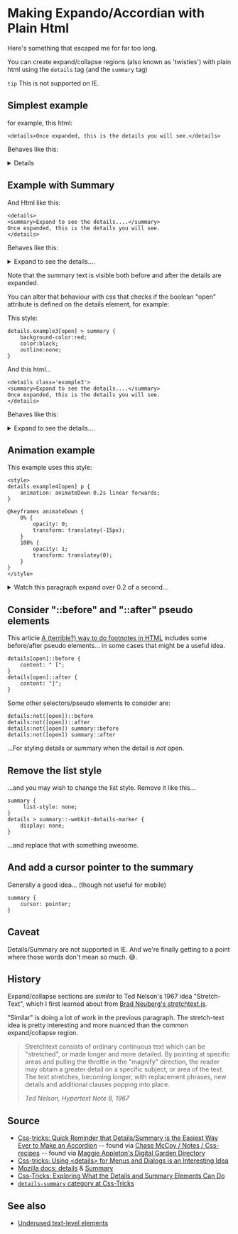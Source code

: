 ﻿# Making Expando/Accordian with Plain Html

Here's something that escaped me for far too long.

You can create expand/collapse regions (also known as 'twisties') with plain html using the `details` tag (and the `summary` tag)

`tip` This is not supported on IE.



## Simplest example

for example, this html:

	<details>Once expanded, this is the details you will see.</details>

Behaves like this:

<details>Once expanded, this is the details you will see.</details>



## Example with Summary

And Html like this:


	<details>
	<summary>Expand to see the details....</summary>
	Once expanded, this is the details you will see.
	</details>

Behaves like this:

<details>
<summary>Expand to see the details....</summary>
Once expanded, this is the details you will see.
</details>


Note that the summary text is visible both before and after the details are expanded.

You can alter that behaviour with css that checks if the boolean "open" attribute is defined on the details element, for example:

This style:

	details.example3[open] > summary {
		background-color:red;
		color:black;
		outline:none;
	}

And this html...

	<details class='example3'>
	<summary>Expand to see the details....</summary>
	Once expanded, this is the details you will see.
	</details>

Behaves like this:


<details class='example3'>
<summary>Expand to see the details....</summary>
Once expanded, this is the details you will see.
</details>

<style>
details.example3[open] > summary { background-color:red;color:black;outline:none;}
</style>



## Animation example

This example uses this style:

	<style>
	details.example4[open] p {
		animation: animateDown 0.2s linear forwards;
	}

	@keyframes animateDown {
		0% {
			opacity: 0;
			transform: translatey(-15px);
		}
		100% {
			opacity: 1;
			transform: translatey(0);
		}
	}
	</style>




<style>
details.example4[open] p {
  animation: animateDown 0.2s linear forwards;
}

@keyframes animateDown {
  0% {
    opacity: 0;
    transform: translatey(-15px);
  }
  100% {
    opacity: 1;
    transform: translatey(0);
  }
}
</style>


<details class='example4'>
<summary>Watch this paragraph expand over 0.2 of a second...</summary>
<p>Once expanded, this is the details you will see. I've made this text detail a bit bigger than some of the others. I hope that it is ok. Also, it includes a paragraph tag that is used for selecting the section to which the animation is applied.</p>
</details>


## Consider "::before" and "::after" pseudo elements

This article [A (terrible?) way to do footnotes in HTML](https://shkspr.mobi/blog/2020/12/a-terrible-way-to-do-footnotes-in-html/) includes some before/after pseudo elements... in some cases that might be a useful idea.


	details[open]::before {
		content: " [";
	}
	details[open]::after {
		content: "]";
	}

Some other selectors/pseudo elements to consider are:

	details:not([open])::before
	details:not([open])::after
	details:not([open]) summary::before
	details:not([open]) summary::after

...For styling details or summary when the detail is *not* open.


## Remove the list style

...and you may wish to change the list style. Remove it like this...


	summary {
		 list-style: none;
	}
	details > summary::-webkit-details-marker {
		display: none;
	}

...and replace that with something awesome.

## And add a cursor pointer to the summary

Generally a good idea... (though not useful for mobile)

	summary {
		cursor: pointer;
	}

## Caveat


Details/Summary are not supported in IE. And we're finally getting to a point where those words don't mean so much. 😅.


## History

Expand/collapse sections are *similar* to Ted Nelson's 1967 idea "Stretch-Text", which I first learned about from [Brad Neuberg's stretchtext.js](http://codinginparadise.org/ebooks/html/blog/stretchtext.html).

"Similar" is doing a lot of work in the previous paragraph. The stretch-text idea is pretty interesting and more nuanced than the common expand/collapse region.

> Stretchtext consists of ordinary continuous text which can be "stretched", or made longer and more detailed. By pointing at specific areas and pulling the throttle in the "magnify" direction, the reader may obtain a greater detail on a specific subject, or area of the text. The text stretches, becoming longer, with replacement phrases, new details and additional clauses popping into place.
>
> *Ted Nelson, Hypertext Note 8, 1967*



## Source

- [Css-tricks: Quick Reminder that Details/Summary is the Easiest Way Ever to Make an Accordion](https://css-tricks.com/quick-reminder-that-details-summary-is-the-easiest-way-ever-to-make-an-accordion/) -- found via [Chase McCoy / Notes / Css-recipes](https://chasem.co/notes/css-recipes/#accordions) -- found via [Maggie Appleton's Digital Garden Directory](https://github.com/MaggieAppleton/digital-gardeners/#digital-garden-directory)
- [Css-tricks: Using &lt;details&gt; for Menus and Dialogs is an Interesting Idea](https://css-tricks.com/using-details-for-menus-and-dialogs-is-an-interesting-idea/)
- [Mozilla docs: details](https://developer.mozilla.org/en-US/docs/Web/HTML/Element/details) &amp; [Summary](https://developer.mozilla.org/en-US/docs/Web/HTML/Element/summary)
- [Css-Tricks: Exploring What the Details and Summary Elements Can Do](https://css-tricks.com/exploring-what-the-details-and-summary-elements-can-do/)
- [`details-summary` category at Css-Tricks](https://css-tricks.com/tag/details-summary/)

## See also

- [Underused text-level elements](semantic_tips.md)